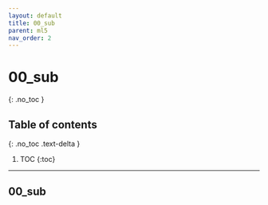 ```yaml
---
layout: default
title: 00_sub
parent: ml5
nav_order: 2
---
```


# 00_sub
{: .no_toc }

## Table of contents
{: .no_toc .text-delta }

1. TOC
{:toc}

---

## 00_sub
